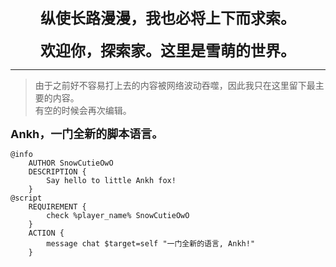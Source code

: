 <center><b><font size=5>纵使长路漫漫，我也必将上下而求索。</font></b></center><br>
<center><b><font size=5>欢迎你，探索家。这里是雪萌的世界。</font></b></center><hr>

> 由于之前好不容易打上去的内容被网络波动吞噬，因此我只在这里留下最主要的内容。<br>
> 有空的时候会再次编辑。<br>

<font size=4><b>Ankh，一门全新的脚本语言。</b></font><br>
```Ankh
@info
    AUTHOR SnowCutieOwO
    DESCRIPTION {
        Say hello to little Ankh fox!
    }
@script
    REQUIREMENT {
        check %player_name% SnowCutieOwO
    }
    ACTION {
        message chat $target=self "一门全新的语言, Ankh!"
    }
```
